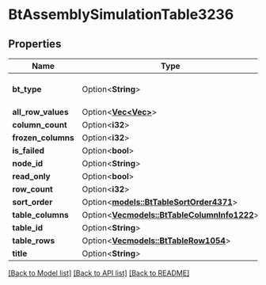 # BtAssemblySimulationTable3236

## Properties

Name | Type | Description | Notes
------------ | ------------- | ------------- | -------------
**bt_type** | Option<**String**> | Type of JSON object. | [optional]
**all_row_values** | Option<[**Vec<Vec<String>>**](Vec.md)> |  | [optional]
**column_count** | Option<**i32**> |  | [optional]
**frozen_columns** | Option<**i32**> |  | [optional]
**is_failed** | Option<**bool**> |  | [optional]
**node_id** | Option<**String**> |  | [optional]
**read_only** | Option<**bool**> |  | [optional]
**row_count** | Option<**i32**> |  | [optional]
**sort_order** | Option<[**models::BtTableSortOrder4371**](BTTableSortOrder-4371.md)> |  | [optional]
**table_columns** | Option<[**Vec<models::BtTableColumnInfo1222>**](BTTableColumnInfo-1222.md)> |  | [optional]
**table_id** | Option<**String**> |  | [optional]
**table_rows** | Option<[**Vec<models::BtTableRow1054>**](BTTableRow-1054.md)> |  | [optional]
**title** | Option<**String**> |  | [optional]

[[Back to Model list]](../README.md#documentation-for-models) [[Back to API list]](../README.md#documentation-for-api-endpoints) [[Back to README]](../README.md)


